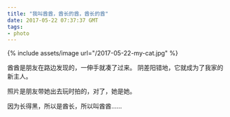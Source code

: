 ```yaml
---
title: "我叫酋酋，酋长的酋，酋长的酋"
date: 2017-05-22 07:37:37 GMT
tags:
- photo
---
```

{% include assets/image url="/2017-05-22-my-cat.jpg" %}

酋酋是朋友在路边发现的，一伸手就凑了过来。
阴差阳错地，它就成为了我家的新主人。

照片是朋友带她出去玩时拍的，对了，她是她。

因为长得黑，所以是酋长，所以叫酋酋……
